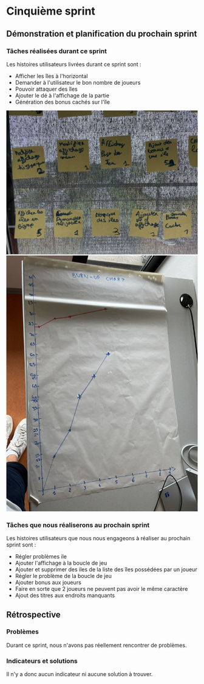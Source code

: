 
# Cinquième sprint

## Démonstration et planification du prochain sprint

### Tâches réalisées durant ce sprint

Les histoires utilisateurs livrées durant ce sprint sont : 

- Afficher les îles à l'horizontal
- Demander à l'utilisateur le bon nombre de joueurs
- Pouvoir attaquer des îles 
- Ajouter le dé à l'affichage de la partie
- Génération des bonus cachés sur l'île

![](./taskDone.JPEG)
![](./burnUpChart.JPEG)

### Tâches que nous réaliserons au prochain sprint

Les histoires utilisateurs que nous nous engageons à réaliser au prochain sprint sont : 

- Régler problèmes ile
- Ajouter l'affichage à la boucle de jeu
- Ajouter et supprimer des iles de la liste des îles possédées par un joueur
- Régler le problème de la boucle de jeu
- Ajouter bonus aux joueurs
- Faire en sorte que 2 joueurs ne peuvent pas avoir le même caractère
- Ajout des titres aux endroits manquants

## Rétrospective 

### Problèmes

Durant ce sprint, nous n'avons pas réellement rencontrer de problèmes.

### Indicateurs et solutions

Il n'y a donc aucun indicateur ni aucune solution à trouver.